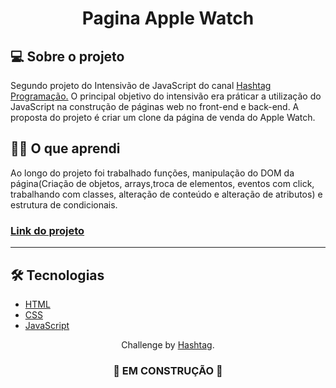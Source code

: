 <h1 align="center">
  Pagina Apple Watch
</h1>




<h2>💻 Sobre o projeto</h2>
<p>Segundo projeto do Intensivão de JavaScript do canal  <a href="https://www.youtube.com/@HashtagProgramacao" target="_blank">Hashtag Programação.</a> O principal objetivo do intensivão era práticar a utilização do JavaScript na construção de páginas web no front-end e back-end. A proposta do projeto é criar um clone da página de venda do Apple Watch.</p> 

<h2>👩‍🎓 O que aprendi</h2>
 Ao longo do projeto foi trabalhado funções, manipulação do DOM da página(Criação de objetos, arrays,troca de elementos, eventos com click, trabalhando com classes, alteração de conteúdo e alteração de atributos) e estrutura de condicionais.

<h3><strong><a href="https://vitorialuz229.github.io/Projeto-Pagina-Apple-Watch/" target="_blank">Link do projeto</a></strong></h3>
<hr/>

<h2>🛠 Tecnologias</h2>
<ul>
    <li><a href="https://developer.mozilla.org/pt-BR/docs/Web/HTML" target="_blank">HTML</a></li>
    <li><a href="https://developer.mozilla.org/pt-BR/docs/Web/CSS" target="_blank">CSS</a></li>
    <li><a href="https://developer.mozilla.org/pt-BR/docs/Web/JavaScript" target="_blank">JavaScript</a></li>
</ul>

<p align="center">
  Challenge by <a href="https://dlp.hashtagtreinamentos.com/javascript/intensivao/inscricao-google?origemurl=155196664982&gad_source=1&gclid=Cj0KCQiA2eKtBhDcARIsAEGTG41Rjvig9vnP0jTwk3HLgdPxx23hPeAw4spRkbD8dH-w7lj-x4MKayEaAiShEALw_wcB" target="_blank">Hashtag</a>.
</p>

<h3 align="center">
  
  :construction: EM CONSTRUÇÃO :construction:
  
</h3>
